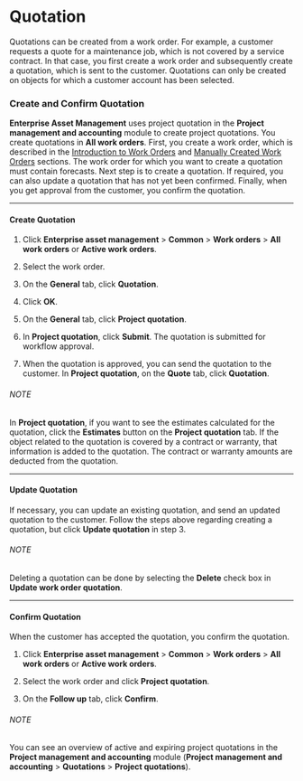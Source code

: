 # Quotation

Quotations can be created from a work order. For example, a customer requests a quote for a maintenance job, which is not covered by a service contract. In that case, you first create a work order and subsequently create a quotation, which is sent to the customer. Quotations can only be created on objects for which a customer account has been selected.

### Create and Confirm Quotation

**Enterprise Asset Management** uses project quotation in the **Project management and accounting** module to create project quotations. You create quotations in **All work orders**. First, you create a work order, which is described in the [Introduction to Work Orders](08_Work_Orders.md#introduction-to-work-orders) and [Manually Created Work Orders](08_Work_Orders.md#manually-created-work-orders) sections. The work order for which you want to create a quotation must contain forecasts. Next step is to create a quotation. If required, you can also update a quotation that has not yet been confirmed. Finally, when you get approval from the customer, you confirm the quotation.

---

#### Create Quotation

1. Click **Enterprise asset management** > **Common** > **Work orders** > **All work orders** or **Active work orders**.
2. Select the work order.

3. On the **General** tab, click **Quotation**.
4. Click **OK**.

5. On the **General** tab, click **Project quotation**.
6. In **Project quotation**, click **Submit**. The quotation is submitted for workflow approval.

7. When the quotation is approved, you can send the quotation to the customer. In **Project quotation**, on the **Quote** tab, click **Quotation**.

###### NOTE
In **Project quotation**, if you want to see the estimates calculated for the quotation, click the **Estimates** button on the **Project quotation** tab.
If the object related to the quotation is covered by a contract or warranty, that information is added to the quotation. The contract or warranty amounts are deducted from the quotation.

---

#### Update Quotation

If necessary, you can update an existing quotation, and send an updated quotation to the customer. Follow the steps above regarding creating a quotation, but click **Update quotation** in step 3.

###### NOTE
Deleting a quotation can be done by selecting the **Delete** check box in **Update work order quotation**.

---

#### Confirm Quotation

When the customer has accepted the quotation, you confirm the quotation.

1. Click **Enterprise asset management** > **Common** > **Work orders** > **All work orders** or **Active work orders**.
2. Select the work order and click **Project quotation**.

3. On the **Follow up** tab, click **Confirm**.

###### NOTE
You can see an overview of active and expiring project quotations in the **Project management and accounting**  module (**Project management and accounting**  > **Quotations** > **Project quotations**).

